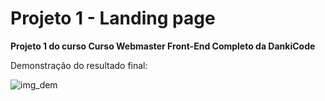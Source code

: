 # Projeto 1 - Landing page

**Projeto 1 do curso Curso Webmaster Front-End Completo da DankiCode**

Demonstração do resultado final:

![img_dem](https://uploaddeimagens.com.br/images/002/626/390/full/landing_fw.png?1588427930)
